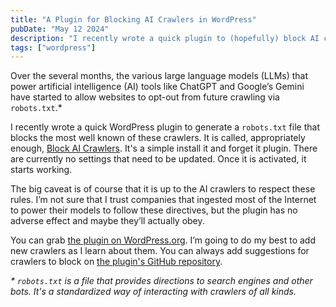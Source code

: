 ```yaml
---
title: "A Plugin for Blocking AI Crawlers in WordPress"
pubDate: "May 12 2024"
description: "I recently wrote a quick plugin to (hopefully) block AI crawlers in WordPress."
tags: ["wordpress"]
---
```


Over the several months, the various large language models (LLMs) that power artificial intelligence (AI) tools like ChatGPT and Google’s Gemini have started to allow websites to opt-out from future crawling via `robots.txt`.*

I recently wrote a quick WordPress plugin to generate a `robots.txt` file that blocks the most well known of these crawlers. It is called, appropriately enough, [Block AI Crawlers](https://wordpress.org/plugins/block-ai-crawlers/). It's a simple install it and forget it plugin. There are currently no settings that need to be updated. Once it is activated, it starts working.

The big caveat is of course that it is up to the AI crawlers to respect these rules. I’m not sure that I trust companies that ingested most of the Internet to power their models to follow these directives, but the plugin has no adverse effect and maybe they’ll actually obey. 

You can grab [the plugin on WordPress.org](https://wordpress.org/plugins/block-ai-crawlers/). I’m going to do my best to add new crawlers as I learn about them. You can always add suggestions for crawlers to block on [the plugin's GitHub repository](https://github.com/bobmatyas/wp-block-ai-crawlers).

_* `robots.txt` is a file that provides directions to search engines and other bots. It's a standardized way of interacting with crawlers of all kinds._